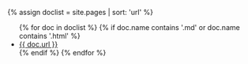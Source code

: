 {% assign doclist = site.pages | sort: 'url'  %}
<ul>
   {% for doc in doclist %}
        {% if doc.name contains '.md' or doc.name contains '.html' %}
            <li><a href="{{ site.baseurl }}{{ doc.url }}">{{ doc.url }}</a></li>
        {% endif %}
    {% endfor %}
</ul>